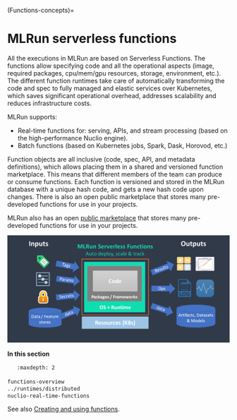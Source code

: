 (Functions-concepts)=
# MLRun serverless functions

All the executions in MLRun are based on Serverless Functions. The functions allow specifying code and all the operational aspects (image, required packages, cpu/mem/gpu resources, storage, environment, etc.). The different function runtimes take care of automatically transforming the code and spec to fully managed and elastic services over Kubernetes, which saves significant operational overhead, addresses scalability and reduces infrastructure costs.

MLRun supports:

- Real-time functions for: serving, APIs, and stream processing (based on the high-performance Nuclio engine).
- Batch functions (based on Kubernetes jobs, Spark, Dask, Horovod, etc.)

Function objects are all inclusive (code, spec, API, and metadata definitions), which allows placing them in a shared and versioned function marketplace. This means that different members of the team can produce or consume functions. Each function is versioned and stored in the MLRun database with a unique hash code, and gets a new hash code upon changes. There is also an open public marketplace that stores many pre-developed functions for use in your projects.

MLRun also has an open [public marketplace](https://www.mlrun.org/marketplace/functions/) that stores many pre-developed functions for
use in your projects. 

<img src="../_static/images/mlrun-functions.png" alt="mlrun-architecture" width="600"/><br>

**In this section**

```{toctree}
   :maxdepth: 2

functions-overview
../runtimes/distributed
nuclio-real-time-functions
```

See also [Creating and using functions](../runtimes/functions).
